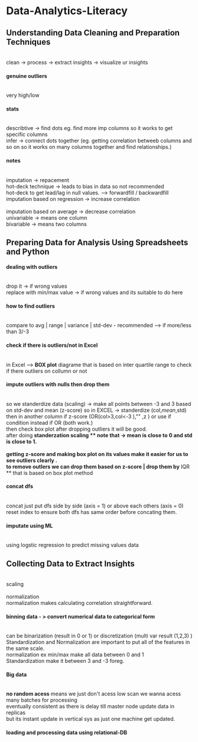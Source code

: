 # Data-Analytics-Literacy
## Understanding Data Cleaning and Preparation Techniques
<br> clean -> process -> extract insights -> visualize ur insights
#### genuine outliers 
<br> very high/low 
#### stats 
<br> describtive -> find dots eg. find more imp columns so it works to get specific columns 
<br> infer -> connect dots together (eg. getting correlation betweeb columns and so on so it works on many columns together and find relationships.)
#### notes 
<br> imputation -> repacement
<br> hot-deck technique -> leads to bias in data so not recommended 
<br> hot-deck to get lead/lag in null values. --> forwardfill / backwardfill
<br> imputation based on regression -> increase correlation  
<br> imputation based on average -> decrease correlation 
<br> univariable -> means one column 
<br> bivariable -> means two columns 
## Preparing Data for Analysis Using Spreadsheets and Python
#### dealing with outliers
<br> drop it -> if wrong values
<br> replace with min/max value -> if wrong values and its suitable to do here 
#### how to find outliers
<br> compare to avg | range | variance | std-dev - recommended --> if more/less than 3/-3   
#### check if there is outliers/not in Excel
<br> in Excel --> **BOX plot** diagrame that is based on inter quartile range to check if there outliers on collumn or not 
#### impute outliers with nulls then drop them
<br> so we standerdize data (scaling) -> make all points between -3 and 3 based on std-dev and mean (z-score) so in EXCEL -> standerdize (col,$mean,$std)
<br> then in another column if z-score (OR(col>3,col<-3 ),"" ,z ) or use if condition instead if OR (both work.)
<br> then check box plot after dropping outliers it will be good.
<br> after doing **standerzation scaling ** note that -> mean is close to 0 and std is close to 1.  
<br> getting **z-score** and making **box plot on** its values make it easier for us to see **outliers clearly** .
<br> to **remove outlers** we can drop them based on **z-score** | drop them by** IQR ** that is based on box plot method
#### concat dfs
<br> concat just put dfs side by side (axis = 1) or above each others (axis = 0)
<br> reset index to ensure both dfs has same order before concating them.
#### imputate using ML
<br> using logstic regression to predict missing values data
## Collecting Data to Extract Insights
<br> scaling  
<br> normalization 
<br> normalization makes calculating correlation straightforward.
#### binning data - > convert numerical data to categorical form
<br> can be binarization (result in 0 or 1) or discretization (multi var result (1,2,3) )
<br> Standardization and Normalization are important to put all of the features in the same scale.
<br> normalization ex min/max make all data between 0 and 1 
<br> Standardization make it between 3 and -3 foreg.
#### Big data
<br> **no random acess** means we just don't acess low scan we wanna acess many batches for processing 
<br> eventually consistent as there is delay till master node update data in replicas <horizental scaling eg. hdfs>
<br> but its instant update in vertical sys as just one machine get updated. <vertical scaling eg.dwh > 
 #### loading and processing data using relational-DB 
<br>
<br>
<br>
<br>
<br>
<br>
<br>
<br>
<br>
<br>
<br>
<br>
<br>
<br>
<br>
<br>
<br>
<br>
<br>
<br>
<br>
<br>
<br>
<br>
<br>
<br>
<br>
<br>
<br>
<br>
<br>
<br>
<br>
<br>
<br>
<br>
<br>
<br>
<br>
<br>
<br>
<br>
<br>
<br>
<br>
<br>
<br>
<br>
<br>
<br>
<br>
<br>
<br>
<br>
<br>
<br>
<br>
<br>
<br>
<br>
<br>
<br>
<br>
<br>
<br>
<br>
<br>
<br>
<br>
<br>
<br>
<br>
<br>
<br>
<br>
<br>
<br>
<br>
<br>
<br>
<br>
<br>
<br>
<br>
<br>
<br>
<br>
<br>
<br>
<br>
<br>
<br>
<br>
<br>
<br>
<br>
<br>
<br>
<br>
<br>
<br>
<br>
<br>
<br>
<br>
<br>
<br>
<br>
<br>
<br>
<br>
<br>
<br>
<br>
<br>
<br>
<br>
<br>
<br>
<br>
<br>
<br>
<br>
<br>
<br>
<br>
<br>
<br>
<br>
<br>
<br>
<br>
<br>
<br>
<br>
<br>
<br>
<br>
<br>
<br>
